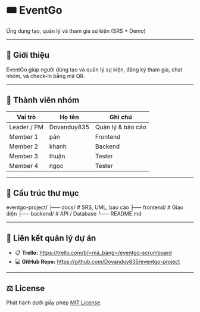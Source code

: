# 🎟️ EventGo

Ứng dụng tạo, quản lý và tham gia sự kiện (SRS + Demo)

---

## 📘 Giới thiệu
EventGo giúp người dùng tạo và quản lý sự kiện, đăng ký tham gia, chat nhóm, và check-in bằng mã QR.

---

## 👥 Thành viên nhóm
| Vai trò | Họ tên | Ghi chú |
|----------|--------|---------|
| Leader / PM | Dovanduy835 | Quản lý & báo cáo |
| Member 1 | pân | Frontend |
| Member 2 | khanh | Backend |
| Member 3 | thuận | Tester |
| Member 4 | ngọc | Tester |

---

## 📂 Cấu trúc thư mục
eventgo-project/
├── docs/ # SRS, UML, báo cáo
├── frontend/ # Giao diện
├── backend/ # API / Database
└── README.md

---

## 🔗 Liên kết quản lý dự án
- 📋 **Trello:** [https://trello.com/b/<mã_bảng>/eventgo-scrumboard  ](https://trello.com/invite/b/68e4a93699315daa6d2b352a/ATTI798c61aaa7e4f58f2cd27ed20d0fc168B0331760/eventgo-project-scrum-board)
- 💻 **GitHub Repo:** [https://github.com/Dovanduy835/eventgo-project ](https://github.com/Dovanduy835/eventgo-project/tree/main) 

---

## ⚖️ License
Phát hành dưới giấy phép [MIT License](LICENSE).
